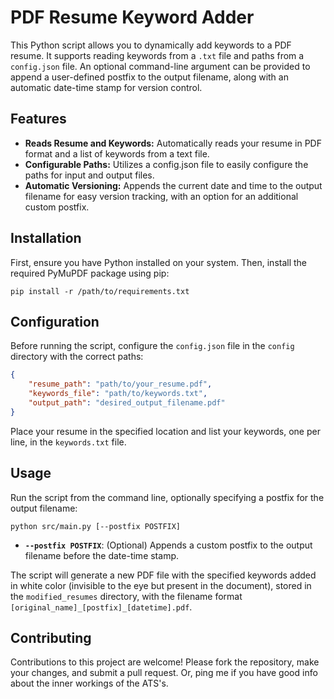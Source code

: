 # PDF Resume Keyword Adder
This Python script allows you to dynamically add keywords to a PDF resume. It supports reading keywords from a `.txt` file and paths from a `config.json` file. An optional command-line argument can be provided to append a user-defined postfix to the output filename, along with an automatic date-time stamp for version control.

## Features
- **Reads Resume and Keywords:** Automatically reads your resume in PDF format and a list of keywords from a text file.
- **Configurable Paths:** Utilizes a config.json file to easily configure the paths for input and output files.
- **Automatic Versioning:** Appends the current date and time to the output filename for easy version tracking, with an option for an additional custom postfix.

## Installation
First, ensure you have Python installed on your system. Then, install the required PyMuPDF package using pip:

`pip install -r /path/to/requirements.txt`

## Configuration
Before running the script, configure the `config.json` file in the `config` directory with the correct paths:

```json
{
    "resume_path": "path/to/your_resume.pdf",
    "keywords_file": "path/to/keywords.txt",
    "output_path": "desired_output_filename.pdf"
}
```

Place your resume in the specified location and list your keywords, one per line, in the `keywords.txt` file.

## Usage
Run the script from the command line, optionally specifying a postfix for the output filename:

```python src/main.py [--postfix POSTFIX]```

- **`--postfix POSTFIX`**: (Optional) Appends a custom postfix to the output filename before the date-time stamp.

The script will generate a new PDF file with the specified keywords added in white color (invisible to the eye but present in the document), stored in the `modified_resumes` directory, with the filename format `[original_name]_[postfix]_[datetime].pdf`.

## Contributing
Contributions to this project are welcome! Please fork the repository, make your changes, and submit a pull request. 
Or, ping me if you have good info about the inner workings of the ATS's.
